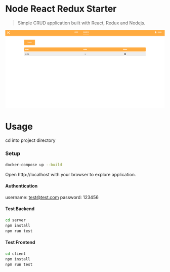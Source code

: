# Node React Redux Starter
> Simple CRUD application built with React, Redux and Nodejs.

![Screenshot](/images/react-readme.png 'Screenshot')

# Usage
cd into project directory

### Setup

```sh
docker-compose up --build
```

Open http://localhost with your browser to explore application.

#### Authentication
username: test@test.com
password: 123456


#### Test Backend
```sh
cd server
npm install
npm run test
```

#### Test Frontend
```sh
cd client
npm install
npm run test
```


